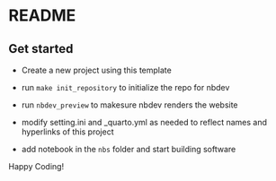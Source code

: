 # README


<!-- WARNING: THIS FILE WAS AUTOGENERATED! DO NOT EDIT! -->

## Get started

- Create a new project using this template

- run `make init_repository` to initialize the repo for nbdev

- run `nbdev_preview` to makesure nbdev renders the website

- modify setting.ini and \_quarto.yml as needed to reflect names and
  hyperlinks of this project

- add notebook in the `nbs` folder and start building software

Happy Coding!

